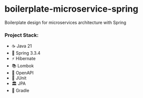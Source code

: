 # boilerplate-microservice-spring
Boilerplate design for microservices architecture with Spring

### Project Stack:

- ☕ Java 21
- 🌱 Spring 3.3.4
- ⚡ Hibernate
- 📚 Lombok
- 📖 OpenAPI
- 🧪 JUnit
- 🏛️ JPA
- 🚀 Gradle
